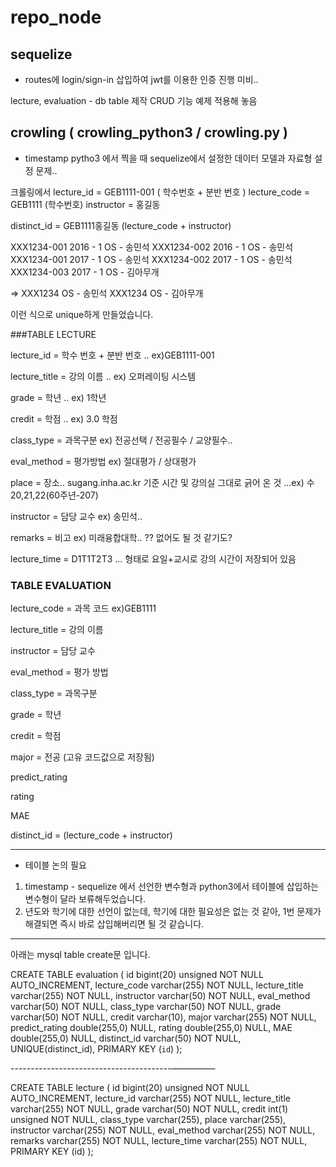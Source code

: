 # repo_node

## sequelize
* routes에 login/sign-in 삽입하여 jwt를 이용한 인증 진행 미비..

lecture, evaluation - db table 제작
CRUD 기능 예제 적용해 놓음

## crowling ( crowling_python3 / crowling.py )
* timestamp pytho3 에서 찍을 때 sequelize에서 설정한 데이터 모델과 자료형 설정 문제..

크롤링에서
lecture_id = GEB1111-001 ( 학수번호 + 분반 번호 )
lecture_code = GEB1111 (학수번호)
instructor = 홍길동

distinct_id = GEB1111홍길동 (lecture_code + instructor)

XXX1234-001 2016 - 1 OS - 송민석
XXX1234-002 2016 - 1 OS - 송민석
XXX1234-001 2017 - 1 OS - 송민석
XXX1234-002 2017 - 1 OS - 송민석
XXX1234-003 2017 - 1 OS - 김아무개

=> XXX1234 OS - 송민석
   XXX1234 OS - 김아무개

이런 식으로 unique하게 만들었습니다.


###TABLE LECTURE


lecture_id = 학수 번호 + 분반 번호 .. ex)GEB1111-001

lecture_title = 강의 이름 .. ex) 오퍼레이팅 시스템

   grade = 학년 .. ex) 1학년

   credit = 학점 .. ex) 3.0 학점

   class_type = 과목구분 ex) 전공선택 / 전공필수 / 교양필수..

   eval_method = 평가방법 ex) 절대평가 / 상대평가

   place = 장소.. sugang.inha.ac.kr 기준 시간 및 강의실 그대로 긁어 온 것 ...ex) 수20,21,22(60주년-207)

   instructor = 담당 교수  ex) 송민석..

   remarks = 비고  ex) 미래융합대학.. ?? 없어도 될 것 같기도?

   lecture_time = D1T1T2T3 ... 형태로 요일+교시로 강의 시간이 저장되어 있음



### TABLE EVALUATION

   lecture_code = 과목 코드 ex)GEB1111
   
   lecture_title = 강의 이름
   
   instructor = 담당 교수
   
   eval_method = 평가 방법
   
   class_type = 과목구분
   
   grade = 학년
   
   credit = 학점
   
   major = 전공 (고유 코드값으로 저장됨)
   
   predict_rating 
   
   rating
   
   MAE
   
   distinct_id = (lecture_code + instructor)
   
---------------------

+ 테이블 논의 필요
1. timestamp - sequelize 에서 선언한 변수형과 python3에서 테이블에 삽입하는 변수형이 달라 보류해두었습니다.
2. 년도와 학기에 대한 선언이 없는데, 학기에 대한 필요성은 없는 것 같아, 1번 문제가 해결되면 즉시 바로 삽입해버리면 될 것 같습니다.

  -------------------
아래는 mysql table create문 입니다.

   CREATE TABLE evaluation ( 
           id bigint(20) unsigned NOT NULL AUTO_INCREMENT,
           lecture_code varchar(255) NOT NULL,
           lecture_title varchar(255) NOT NULL,
           instructor varchar(50) NOT NULL,
           eval_method varchar(50) NOT NULL,
           class_type varchar(50) NOT NULL,
           grade varchar(50) NOT NULL,
           credit varchar(10),
           major varchar(255) NOT NULL, 
           predict_rating double(255,0) NULL,
           rating  double(255,0) NULL,
           MAE  double(255,0) NULL,
           distinct_id varchar(50) NOT NULL,
           UNIQUE(distinct_id),
           PRIMARY KEY (`id`) 
           );


   ----------------------------------------—————

   CREATE TABLE lecture ( 
           id bigint(20) unsigned NOT NULL AUTO_INCREMENT,
           lecture_id varchar(255) NOT NULL,
           lecture_title varchar(255) NOT NULL,
           grade varchar(50) NOT NULL,
           credit int(1) unsigned NOT NULL,
           class_type varchar(255), 
           place varchar(255), 
           instructor varchar(255) NOT NULL, 
           eval_method varchar(255) NOT NULL, 
           remarks varchar(255) NOT NULL, 
           lecture_time varchar(255) NOT NULL, 
           PRIMARY KEY (id)
           );
